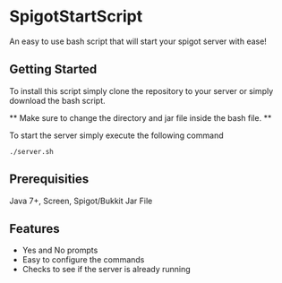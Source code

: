 # SpigotStartScript

An easy to use bash script that will start your spigot server with ease!

## Getting Started

To install this script simply clone the repository to your server or simply download the bash script.

** Make sure to change the directory and jar file inside the bash file. **

To start the server simply execute the following command

```
./server.sh
```

## Prerequisities

Java 7+, Screen, Spigot/Bukkit Jar File

## Features

* Yes and No prompts
* Easy to configure the commands
* Checks to see if the server is already running
